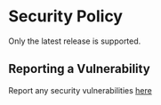 # Security Policy

Only the latest release is supported.

## Reporting a Vulnerability

Report any security vulnerabilities [here](https://github.com/lfesss/artwork/security/advisories/new)
